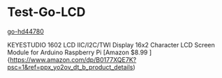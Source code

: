 # Test-Go-LCD

[go-hd44780](https://github.com/d2r2/go-hd44780)

KEYESTUDIO 1602 LCD IIC/I2C/TWI Display 16x2 Character LCD Screen Module for Arduino Raspberry Pi
[Amazon $8.99 ]{https://www.amazon.com/dp/B0177XQE7K?psc=1&ref=ppx_yo2ov_dt_b_product_details)
